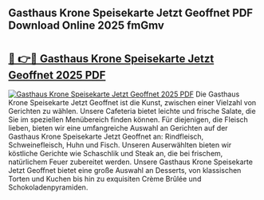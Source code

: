 ## Gasthaus Krone Speisekarte Jetzt Geoffnet PDF Download Online 2025 fmGmv

# <h2><a href="http://gca444z.nevu.top/?p=Gasthaus+Krone+Speisekarte+Jetzt+Geoffnet">🔗 👉🔴 Gasthaus Krone Speisekarte Jetzt Geoffnet 2025 PDF</a></h2>

[![Gasthaus Krone Speisekarte Jetzt Geoffnet 2025 PDF](https://i.imgur.com/dBaPXMq.png)](http://gca444z.nevu.top/?p=Gasthaus+Krone+Speisekarte+Jetzt+Geoffnet)
Die Gasthaus Krone Speisekarte Jetzt Geoffnet ist die Kunst, zwischen einer Vielzahl von Gerichten zu wählen. Unsere Cafeteria bietet leichte und frische Salate, die Sie im speziellen Menübereich finden können. Für diejenigen, die Fleisch lieben, bieten wir eine umfangreiche Auswahl an Gerichten auf der Gasthaus Krone Speisekarte Jetzt Geoffnet an: Rindfleisch, Schweinefleisch, Huhn und Fisch. Unseren Auserwählten bieten wir köstliche Gerichte wie Schaschlik und Steak an, die bei frischem, natürlichem Feuer zubereitet werden. Unsere Gasthaus Krone Speisekarte Jetzt Geoffnet bietet eine große Auswahl an Desserts, von klassischen Torten und Kuchen bis hin zu exquisiten Crème Brûlée und Schokoladenpyramiden.
